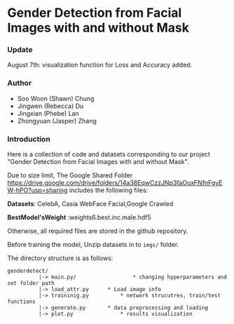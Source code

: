 # Gender Detection from Facial Images with and without Mask
### Update

August 7th: visualization function for Loss and Accuracy added.

### Author

* Soo Woon (Shawn) Chung
* Jingwen (Rebecca) Du
* Jingxian (Phebe) Lan
* Zhongyuan (Jasper) Zhang

### Introduction

Here is a collection of code and datasets corresponding to our project "Gender Detection from Facial Images with and without Mask".



Due to size limit, The Google Shared Folder https://drive.google.com/drive/folders/14a38EqwCzzJNp3faOuxFNfnFgyEW-hPO?usp=sharing includes the following files:

**Datasets**: CelebA, Casia WebFace Facial,Google Crawled

**BestModel'sWeight** :weights6.best.inc.male.hdf5

Otherwise, all required files are stored in the github repository.

Before training the model, Unzip datasets in to `imgs/` folder.

The directory structure is as follows:
```
genderdetect/
          |-> main.py/ 					* changing hyperparameters and set folder path
          |-> load_attr.py      * Load image info
          |-> traininig.py 			* network strucutres, train/test functions
          |-> generate.py       * data preprocessing and loading
          |-> plot.py      			* results visualization
```

